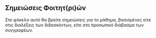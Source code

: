 ## Σημειώσεις Φοιτητ(ρι)ών

Στο φάκελο αυτό θα βρείτε σημειώσεις για το μάθημα, βασισμένες είτε στις διαλέξεις των διδασκόντων, είτε στο προσωπικό διάβασμα των συγγραφέων. 
